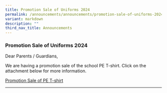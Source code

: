 ```yaml
---
title: Promotion Sale of Uniforms 2024
permalink: /announcements/announcements/promotion-sale-of-uniforms-2024/
variant: markdown
description: ""
third_nav_title: Announcements
---
```

<h3>Promotion Sale of Uniforms 2024</h3>
<p></p>
<p>Dear Parents / Guardians,</p>
<p>We are having a promotion sale of the school PE T-shirt. Click on the attachment
below for more information.</p>
<p><a href="/files/Announcements/Promotion_Sale_of_Uniforms_SSS_17may24.pdf" rel="noopener noreferrer nofollow" target="_blank">Promotion Sale of PE T-shirt</a>
</p>
<hr>
<p></p>
<p></p>